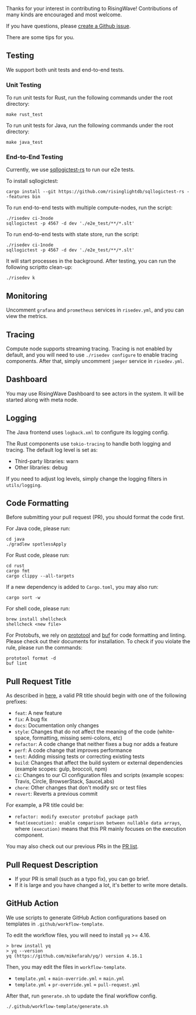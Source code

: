 Thanks for your interest in contributing to RisingWave! Contributions of many kinds are encouraged and most welcome.

If you have questions, please [create a Github issue](https://github.com/singularity-data/risingwave-dev/issues/new/choose).

There are some tips for you.

## Testing

We support both unit tests and end-to-end tests.

### Unit Testing

To run unit tests for Rust, run the following commands under the root directory:

```shell
make rust_test
```

To run unit tests for Java, run the following commands under the root directory:

```shell
make java_test
```

### End-to-End Testing

Currently, we use [sqllogictest-rs](https://github.com/singularity-data/sqllogictest-rs) to run our e2e tests.

To install sqllogictest:

```shell
cargo install --git https://github.com/risinglightdb/sqllogictest-rs --features bin
```

To run end-to-end tests with multiple compute-nodes, run the script:

```shell
./risedev ci-3node
sqllogictest -p 4567 -d dev './e2e_test/**/*.slt'
```

To run end-to-end tests with state store, run the script:

```shell
./risedev ci-1node
sqllogictest -p 4567 -d dev './e2e_test/**/*.slt'
```

It will start processes in the background. After testing, you can run the following scriptto clean-up:

```shell
./risedev k
```

## Monitoring

Uncomment `grafana` and `prometheus` services in `risedev.yml`, and you can view the metrics.

## Tracing

Compute node supports streaming tracing. Tracing is not enabled by default, and you will need to
use `./risedev configure` to enable tracing components. After that, simply uncomment `jaeger`
service in `risedev.yml`.

## Dashboard

You may use RisingWave Dashboard to see actors in the system. It will be started along with meta node.

## Logging

The Java frontend uses `logback.xml` to configure its logging config.

The Rust components use `tokio-tracing` to handle both logging and tracing. The default log level is set as:

* Third-party libraries: warn
* Other libraries: debug

If you need to adjust log levels, simply change the logging filters in `utils/logging`.

## Code Formatting

Before submitting your pull request (PR), you should format the code first.

For Java code, please run:

```shell
cd java
./gradlew spotlessApply
```

For Rust code, please run:

```shell
cd rust
cargo fmt
cargo clippy --all-targets
```

If a new dependency is added to `Cargo.toml`, you may also run:

```shell
cargo sort -w
```

For shell code, please run:

```shell
brew install shellcheck
shellcheck <new file>
```

For Protobufs, we rely on [prototool](https://github.com/uber/prototool#prototool-format) and [buf](https://docs.buf.build/installation) for code formatting and linting. Please check out their documents for installation. To check if you violate the rule, please run the commands:

```shell
prototool format -d
buf lint
```

## Pull Request Title

As described in [here](https://github.com/commitizen/conventional-commit-types/blob/master/index.json), a valid PR title should begin with one of the following prefixes:

- `feat`: A new feature
- `fix`: A bug fix
- `docs`: Documentation only changes
- `style`: Changes that do not affect the meaning of the code (white-space, formatting, missing semi-colons, etc)
- `refactor`: A code change that neither fixes a bug nor adds a feature
- `perf`: A code change that improves performance
- `test`: Adding missing tests or correcting existing tests
- `build`: Changes that affect the build system or external dependencies (example scopes: gulp, broccoli, npm)
- `ci`: Changes to our CI configuration files and scripts (example scopes: Travis, Circle, BrowserStack, SauceLabs)
- `chore`: Other changes that don't modify src or test files
- `revert`: Reverts a previous commit

For example, a PR title could be:

- `refactor: modify executor protobuf package path`
- `feat(execution): enable comparison between nullable data arrays`, where `(execution)` means that this PR mainly focuses on the execution component.

You may also check out our previous PRs in the [PR list](https://github.com/singularity-data/risingwave-dev/pulls).

## Pull Request Description

- If your PR is small (such as a typo fix), you can go brief.
- If it is large and you have changed a lot, it's better to write more details.

## GitHub Action

We use scripts to generate GitHub Action configurations based on templates in `.github/workflow-template`.

To edit the workflow files, you will need to install `yq` >= 4.16.

```shell
> brew install yq
> yq --version
yq (https://github.com/mikefarah/yq/) version 4.16.1
```

Then, you may edit the files in `workflow-template`.

* `template.yml` + `main-override.yml` = `main.yml`
* `template.yml` + `pr-override.yml` = `pull-request.yml`

After that, run `generate.sh` to update the final workflow config.

```shell
./.github/workflow-template/generate.sh
```
